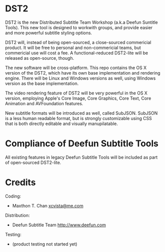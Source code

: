 DST2
====

DST2 is the new Distributed Subtitle Team Workshop (a.k.a Deefun Suntitle Tools). This new tool is designed to workwith groups, and provide easier and more powerful subtitle styling options.

DST2 will, instead of being open-sourced, a close-sourced commericial product. It will be free to personal and non-commericial teams, but commericial use will cost a fee. A functional-reduced DST2-lite will be released as open-source, though.

The new software will be cross-platform. This repo contains the OS X version of the DST2, which have its own base implementation and rendering engine. There will be Linux and Windows versions as well, using Windows version as the base implementation.

The video rendering feature of DST2 will be very powerful in the OS X version, employing Apple's Core Image, Core Graphics, Core Text, Core Animation and AVFoundation features.

New subtitle formats will be introduced as well, called SubJSON. SubJSON is a less human readable format, but is strongly customizable using CSS that is both directly editable and visually manupilatable.

Compliance of Deefun Subtitle Tools
===================================

All existing features in legacy Deefun Subtitle Tools will be included as part of open-sourced DST2-lite.

Credits
=======

Coding:
* Maxthon T. Chan <xcvista@me.com>

Distribution:
* Deefun Subtitle Team <http://www.deefun.com>

Testing:
* (product testing not started yet)
